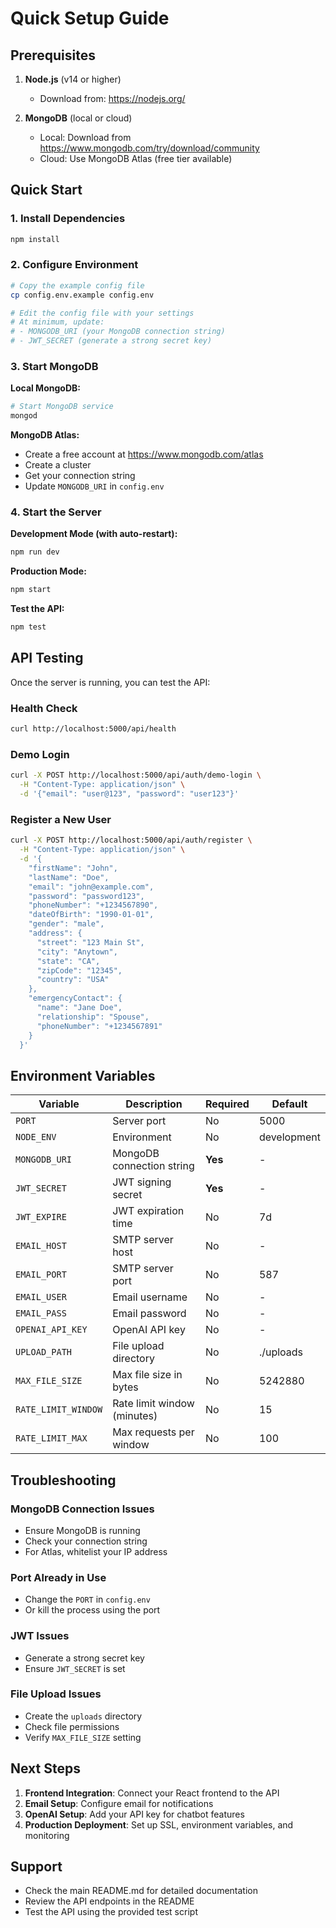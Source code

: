 # Quick Setup Guide

## Prerequisites

1. **Node.js** (v14 or higher)
   - Download from: https://nodejs.org/

2. **MongoDB** (local or cloud)
   - Local: Download from https://www.mongodb.com/try/download/community
   - Cloud: Use MongoDB Atlas (free tier available)

## Quick Start

### 1. Install Dependencies
```bash
npm install
```

### 2. Configure Environment
```bash
# Copy the example config file
cp config.env.example config.env

# Edit the config file with your settings
# At minimum, update:
# - MONGODB_URI (your MongoDB connection string)
# - JWT_SECRET (generate a strong secret key)
```

### 3. Start MongoDB
**Local MongoDB:**
```bash
# Start MongoDB service
mongod
```

**MongoDB Atlas:**
- Create a free account at https://www.mongodb.com/atlas
- Create a cluster
- Get your connection string
- Update `MONGODB_URI` in `config.env`

### 4. Start the Server

**Development Mode (with auto-restart):**
```bash
npm run dev
```

**Production Mode:**
```bash
npm start
```

**Test the API:**
```bash
npm test
```

## API Testing

Once the server is running, you can test the API:

### Health Check
```bash
curl http://localhost:5000/api/health
```

### Demo Login
```bash
curl -X POST http://localhost:5000/api/auth/demo-login \
  -H "Content-Type: application/json" \
  -d '{"email": "user@123", "password": "user123"}'
```

### Register a New User
```bash
curl -X POST http://localhost:5000/api/auth/register \
  -H "Content-Type: application/json" \
  -d '{
    "firstName": "John",
    "lastName": "Doe",
    "email": "john@example.com",
    "password": "password123",
    "phoneNumber": "+1234567890",
    "dateOfBirth": "1990-01-01",
    "gender": "male",
    "address": {
      "street": "123 Main St",
      "city": "Anytown",
      "state": "CA",
      "zipCode": "12345",
      "country": "USA"
    },
    "emergencyContact": {
      "name": "Jane Doe",
      "relationship": "Spouse",
      "phoneNumber": "+1234567891"
    }
  }'
```

## Environment Variables

| Variable | Description | Required | Default |
|----------|-------------|----------|---------|
| `PORT` | Server port | No | 5000 |
| `NODE_ENV` | Environment | No | development |
| `MONGODB_URI` | MongoDB connection string | **Yes** | - |
| `JWT_SECRET` | JWT signing secret | **Yes** | - |
| `JWT_EXPIRE` | JWT expiration time | No | 7d |
| `EMAIL_HOST` | SMTP server host | No | - |
| `EMAIL_PORT` | SMTP server port | No | 587 |
| `EMAIL_USER` | Email username | No | - |
| `EMAIL_PASS` | Email password | No | - |
| `OPENAI_API_KEY` | OpenAI API key | No | - |
| `UPLOAD_PATH` | File upload directory | No | ./uploads |
| `MAX_FILE_SIZE` | Max file size in bytes | No | 5242880 |
| `RATE_LIMIT_WINDOW` | Rate limit window (minutes) | No | 15 |
| `RATE_LIMIT_MAX` | Max requests per window | No | 100 |

## Troubleshooting

### MongoDB Connection Issues
- Ensure MongoDB is running
- Check your connection string
- For Atlas, whitelist your IP address

### Port Already in Use
- Change the `PORT` in `config.env`
- Or kill the process using the port

### JWT Issues
- Generate a strong secret key
- Ensure `JWT_SECRET` is set

### File Upload Issues
- Create the `uploads` directory
- Check file permissions
- Verify `MAX_FILE_SIZE` setting

## Next Steps

1. **Frontend Integration**: Connect your React frontend to the API
2. **Email Setup**: Configure email for notifications
3. **OpenAI Setup**: Add your API key for chatbot features
4. **Production Deployment**: Set up SSL, environment variables, and monitoring

## Support

- Check the main README.md for detailed documentation
- Review the API endpoints in the README
- Test the API using the provided test script 
